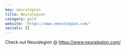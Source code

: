 ```yaml
---
key: neuralegion
title: Neuralegion
category: gold
website: 'https://www.neuralegion.com/'
socials: []
---
```


Check out Neuralegion @ https://www.neuralegion.com/
